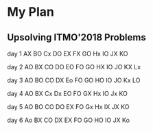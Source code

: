 # My Plan

## Upsolving ITMO'2018 Problems

day 1 AX BO Cx DO EX FX GO Hx IO JX KO

day 2 AO BX CO DO EO FO GO HX IO JO KX Lx

day 3 AO BO CO DX Eo FO GO HO IO JO Kx LO

day 4 AO BX Cx Dx EO FO GX Hx IO Jx KO

day 5 AO BO CO DO EX FO Gx Hx IX JX KO

day 6 Ao BX CO DX EX FO GO HO IO JX Ko
